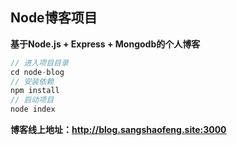 ## Node博客项目 ##
**基于Node.js + Express + Mongodb的个人博客**
```javascript
// 进入项目目录
cd node-blog
// 安装依赖
npm install
// 启动项目
node index
```
**博客线上地址：<http://blog.sangshaofeng.site:3000>**
